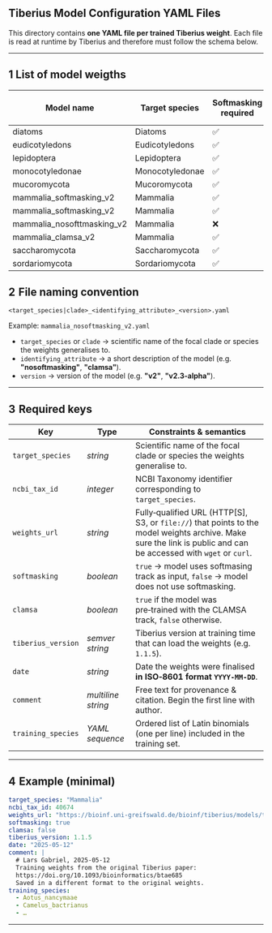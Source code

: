 ## Tiberius Model Configuration YAML Files

This directory contains **one YAML file per trained Tiberius weight**.
Each file is read at runtime by Tiberius and therefore must follow the schema below. 

---

## 1  List of model weigths

| Model name | Target species | Softmasking required | ClaMSA input required| 
| ----------------|------------------|-------------------|------------------|
| diatoms | Diatoms | :white_check_mark: |  :x:| 
| eudicotyledons | Eudicotyledons | :white_check_mark: |  :x:| 
| lepidoptera | Lepidoptera | :white_check_mark: |  :x:| 
| monocotyledonae | Monocotyledonae | :white_check_mark: |  :x:| 
| mucoromycota | Mucoromycota | :white_check_mark: |  :x:| 
| mammalia_softmasking_v2 | Mammalia | :white_check_mark: |  :x:| 
| mammalia_softmasking_v2 | Mammalia | :white_check_mark: |  :x:| 
| mammalia_nosofttmasking_v2 | Mammalia | :x: |  :x:| 
| mammalia_clamsa_v2 | Mammalia | :white_check_mark: |  :white_check_mark:| 
| saccharomycota | Saccharomycota | :white_check_mark: |  :x:| 
| sordariomycota | Sordariomycota | :white_check_mark: |  :x:| 


## 2  File naming convention

```
<target_species|clade>_<identifying_attribute>_<version>.yaml
```

Example:  `mammalia_nosoftmasking_v2.yaml`
* `target_species` or `clade` → scientific name of the focal clade or species the weights generalises to.
* `identifying_attribute` → a short description of the model (e.g. **"nosoftmasking"**, **"clamsa"**).
* `version` → version of the model (e.g. **"v2"**, **"v2.3-alpha"**).

---

## 3  Required keys

| Key                                | Type               | Constraints & semantics                                                                                                                                                                                       |
| ---------------------------------- | ------------------ | ------------------------------------------------------------------------------------------------------------------------------------------------------------------------------------------------------------- |
| `target_species`                   | *string*           | Scientific name of the focal clade or species the weights generalise to. |
| `ncbi_tax_id`                      | *integer*          | NCBI Taxonomy identifier corresponding to `target_species`.                       |
| `weights_url`                      | *string*           | Fully‑qualified URL (HTTP\[S], S3, or `file://`) that points to the model weights archive. Make sure the link is public and can be accessed with `wget` or `curl`. |
| `softmasking`                      | *boolean*          | `true` → model uses softmasing track as input,                                                                                                                    `false` → model does not use softmasking. |
| `clamsa`                           | *boolean*          | `true` if the model was pre‑trained with the CLAMSA track, `false` otherwise.                                                                                                                       |
| `tiberius_version`                 | *semver string*    | Tiberius version at training time that can load the weights (e.g. `1.1.5`). |
| `date`                             | *string*           | Date the weights were finalised **in ISO‑8601 format `YYYY-MM-DD`**.                                                                                                                               |
| `comment`                          | *multiline string* | Free text for provenance & citation. Begin the first line with author.                                                  |
| `training_species`                 | *YAML sequence*    | Ordered list of Latin binomials (one per line) included in the training set.                                                                                         |


---

## 4  Example (minimal)

```yaml
target_species: "Mammalia"
ncbi_tax_id: 40674
weights_url: "https://bioinf.uni-greifswald.de/bioinf/tiberius/models/tiberius_weights_v2.tar.gz"
softmasking: true
clamsa: false
tiberius_version: 1.1.5
date: "2025-05-12"
comment: |
  # Lars Gabriel, 2025‑05‑12
  Training weights from the original Tiberius paper:
  https://doi.org/10.1093/bioinformatics/btae685
  Saved in a different format to the original weights.
training_species:
  - Aotus_nancymaae
  - Camelus_bactrianus
  - …
```

---
